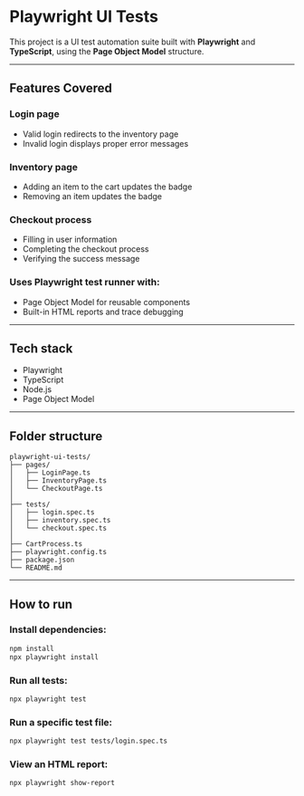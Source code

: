 # Playwright UI Tests

This project is a UI test automation suite built with **Playwright** and **TypeScript**, using the **Page Object Model** structure.

---

## Features Covered

### **Login page**
- Valid login redirects to the inventory page  
- Invalid login displays proper error messages  

### **Inventory page**
- Adding an item to the cart updates the badge  
- Removing an item updates the badge  

### **Checkout process**
- Filling in user information  
- Completing the checkout process  
- Verifying the success message  

### **Uses Playwright test runner with:**
- Page Object Model for reusable components  
- Built-in HTML reports and trace debugging  

---

## Tech stack

- Playwright
- TypeScript
- Node.js
- Page Object Model

---
## Folder structure
```text
playwright-ui-tests/
├── pages/
│   ├── LoginPage.ts
│   ├── InventoryPage.ts
│   └── CheckoutPage.ts
│
├── tests/
│   ├── login.spec.ts
│   ├── inventory.spec.ts
│   └── checkout.spec.ts
│
├── CartProcess.ts
├── playwright.config.ts
├── package.json
└── README.md
```
--- 

## How to run

### Install dependencies:
```bash
npm install
npx playwright install
```

### Run all tests:
```bash
npx playwright test
```

### Run a specific test file:
```bash
npx playwright test tests/login.spec.ts
```

### View an HTML report:
```bash
npx playwright show-report
```